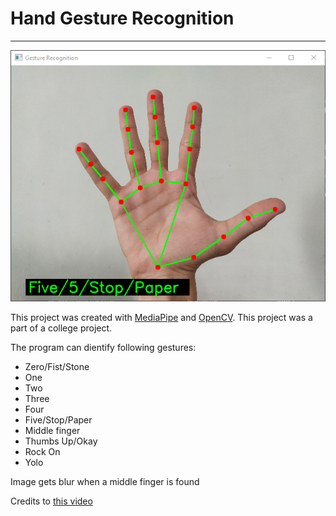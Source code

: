 # Hand Gesture Recognition

---

![Featured Image](./featured-image.png)

This project was created with [MediaPipe](https://mediapipe.dev) and [OpenCV](https://docs.opencv.org/4.5.2/). This project was a part of a college project.

The program can dientify following gestures:

- Zero/Fist/Stone
- One
- Two
- Three
- Four
- Five/Stop/Paper
- Middle finger
- Thumbs Up/Okay
- Rock On
- Yolo

Image gets blur when a middle finger is found

Credits to [this video](https://www.youtube.com/watch?v=NZde8Xt78Iw)
